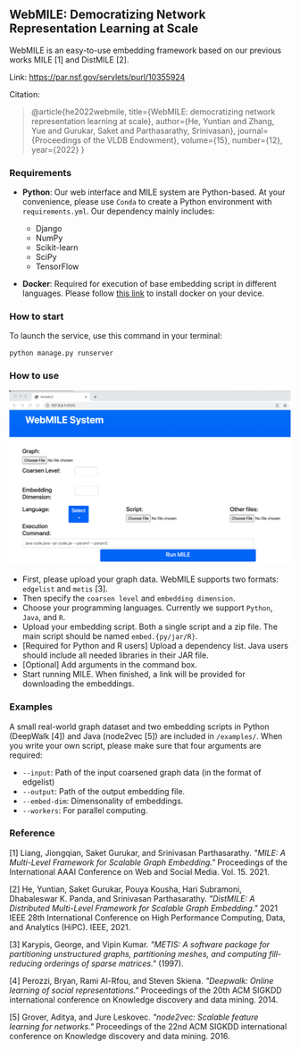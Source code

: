 ## WebMILE: Democratizing Network Representation Learning at Scale ##

WebMILE is an easy-to-use embedding framework based on our previous works MILE [1] and DistMILE [2].

Link: https://par.nsf.gov/servlets/purl/10355924

Citation: 
> @article{he2022webmile,
  title={WebMILE: democratizing network representation learning at scale},
  author={He, Yuntian and Zhang, Yue and Gurukar, Saket and Parthasarathy, Srinivasan},
  journal={Proceedings of the VLDB Endowment},
  volume={15},
  number={12},
  year={2022}
}

### Requirements
* **Python**: Our web interface and MILE system are Python-based. At your convenience, please use `Conda` to create a Python environment with `requirements.yml`. Our dependency mainly includes:
    * Django
    * NumPy
    * Scikit-learn
    * SciPy
    * TensorFlow

* **Docker**: Required for execution of base embedding script in different languages. Please follow [this link](https://docs.docker.com/get-docker/) to install docker on your device.

### How to start
To launch the service, use this command in your terminal:
```
python manage.py runserver
```

### How to use
![Our GUI](images/Interface.png)

* First, please upload your graph data. WebMILE supports two formats: `edgelist` and `metis` [3].
* Then specify the `coarsen level` and `embedding dimension`.
* Choose your programming languages. Currently we support `Python`, `Java`, and `R`.
* Upload your embedding script. Both a single script and a zip file. The main script should be named `embed.{py/jar/R}`.
* [Required for Python and R users] Upload a dependency list. Java users should include all needed libraries in their JAR file.
* [Optional] Add arguments in the command box.
* Start running MILE. When finished, a link will be provided for downloading the embeddings.

### Examples
A small real-world graph dataset and two embedding scripts in Python (DeepWalk [4]) and Java (node2vec [5]) are included in `/examples/`. When you write your own script, please make sure that four arguments are required:
* `--input`: Path of the input coarsened graph data (in the format of edgelist)
* `--output`: Path of the output embedding file.
* `--embed-dim`: Dimensonality of embeddings.
* `--workers`: For parallel computing.


### Reference
[1] Liang, Jiongqian, Saket Gurukar, and Srinivasan Parthasarathy. *"MILE: A Multi-Level Framework for Scalable Graph Embedding."* Proceedings of the International AAAI Conference on Web and Social Media. Vol. 15. 2021.

[2] He, Yuntian, Saket Gurukar, Pouya Kousha, Hari Subramoni, Dhabaleswar K. Panda, and Srinivasan Parthasarathy. *"DistMILE: A Distributed Multi-Level Framework for Scalable Graph Embedding."* 2021 IEEE 28th International Conference on High Performance Computing, Data, and Analytics (HiPC). IEEE, 2021.

[3] Karypis, George, and Vipin Kumar. *"METIS: A software package for partitioning unstructured graphs, partitioning meshes, and computing fill-reducing orderings of sparse matrices."* (1997).

[4] Perozzi, Bryan, Rami Al-Rfou, and Steven Skiena. *"Deepwalk: Online learning of social representations."* Proceedings of the 20th ACM SIGKDD international conference on Knowledge discovery and data mining. 2014.

[5] Grover, Aditya, and Jure Leskovec. *"node2vec: Scalable feature learning for networks."* Proceedings of the 22nd ACM SIGKDD international conference on Knowledge discovery and data mining. 2016.
